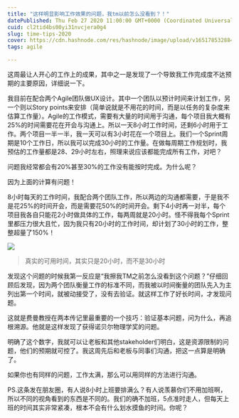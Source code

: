 ```yaml
---
title: "这样明显影响工作效果的问题，我tm以前怎么没看到？！"
datePublished: Thu Feb 27 2020 11:00:00 GMT+0000 (Coordinated Universal Time)
cuid: cl2tid4bs00yi31nvcjera0g4
slug: time-tips-2020
cover: https://cdn.hashnode.com/res/hashnode/image/upload/v1651785328843/e_-LxRVxV.jpg
tags: agile

---
```


这周最让人开心的工作上的成果，其中之一是发现了一个导致我工作完成度不达预期的主要原因，详细说一下。

我目前在配合两个Agile团队做UX设计。其中一个团队以预计时间来计划工作，另一个则以Story points来安排（简单说就是不用花的时间，而是以任务的复杂度来估算工作量）。Agile的工作模式，需要有大量的时间用于沟通，每个项目我大概有25%的时间需要花在开会与沟通上。所以一天8小时工作时间，还剩6小时用于工作。两个项目一半一半，我一天可以有3小时花在一个项目上。我们一个Sprint周期是10个工作日，所以我可以完成30小时的工作量。在做每周期工作规划时，我预估的工作量都是28、29小时左右，照理来说应该都能完成所有工作，对吧？

问题我经常都会有20%甚至30%的工作没有能按时完成。为什么呢？

因为上面的计算有问题！

8小时每天的工作时间，我配合两个团队工作，所以两边的沟通都需要，于是我不是花25%的时间开会，而是需要花50%的时间开会。剩下4小时再一对半，每个项目我各自只能花2小时做具体的工作，每两周就是20小时。怪不得我每个Sprint里都压力很大且忙，因为我只有20小时的工作时间，却计划了30小时的工作，整整超量了150%！

![](https://i.imgur.com/gpBi6NL.jpg)
> 真实的可用时间，其实只是20小时，而不是30小时

发现这个问题的时候我第一反应是“我擦我TM之前怎么没看到这个问题？”仔细回顾后发现，因为两个团队衡量工作的标准不同，而我被以时间衡量的团队先入为主列出第一个时间，就被动接受了，没有去验证。就这样工作了好长时间，才发现问题。

这就是费曼教授在两本传记里最重要的一个技巧：验证基本问题，问为什么，再追根溯源。他就是这样发现了获得诺贝尔物理学奖的问题。

明确了这个数字，我就可以让老板和其他stakeholder们明白，这是资源限制的问题，他们的预期就可控了。我这周先后和老板与同事们沟通，把这一点算是明确了。

如果你也有同样的问题，工作太满，那么可以用同样的方法进行沟通。

PS.这条发在朋友圈，有人说8小时上班要排满么？有人说羡慕你们不用加班啊，所以不同的视角看到的东西是不同的。我们的确不加班，5点准时走人，但每天上班的时间其实非常紧凑，根本不会有什么划水摸鱼的时间。你呢？